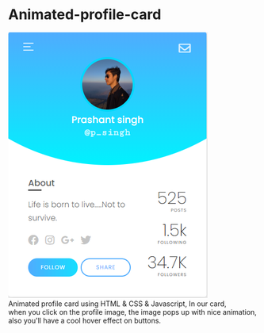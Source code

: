 # Animated-profile-card
![Profile Card](https://github.com/prashantsingh20/Animated-profile-card/blob/master/Screen%20shot.PNG)
<br/>
Animated profile card using HTML & CSS & Javascript, In our card,
<br/>
when you click on the profile image, the image pops up with nice animation, also you'll have a cool hover effect on buttons.

